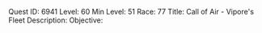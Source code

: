Quest ID: 6941
Level: 60
Min Level: 51
Race: 77
Title: Call of Air - Vipore's Fleet
Description: 
Objective: 
